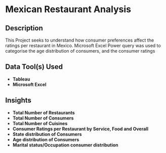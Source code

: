 <h1>Mexican Restaurant Analysis</h1>

<h2>Description</h2>
This Project seeks to understand how consumer preferences affect the ratings per restaurant in Mexico. Microsoft Excel Power query was used to categorise the age distribution of consumers, and the consumer ratings<br />

<h2>Data Tool(s) Used</h2>

- <b>Tableau</b> 
- <b>Microsoft Excel</b> 

<h2>Insights</h2>

- <b>Total Number of Restaurants</b> 
- <b>Total Number of Consumers</b> 
- <b>Total Number of Cuisines</b> 
- <b>Consumer Ratings per Restaurant by Service, Food and Overall</b> 
- <b>State distribution of Consumers</b> 
- <b>Age distribution of Consumers</b> 
- <b>Marital status/Occupation consumer distribution</b> 
